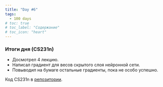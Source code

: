```yaml
---
title: "Day #6"
tags:
  - 100 days
# toc: true
# toc_label: "Содержание"
# toc_icon: "heart"
---
```


### Итоги дня (CS231n)
* Досмотрел 4 лекцию.
* Написал градиент для весов скрытого слоя нейронной сети.
* Повыводил на бумаге остальные градиенты, пока не особо успешно.

Код CS231n в [репозитории](https://github.com/ningeen/stanford_cs231n).